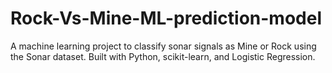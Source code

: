 # Rock-Vs-Mine-ML-prediction-model
A machine learning project to classify sonar signals as Mine or Rock using the Sonar dataset. Built with Python, scikit-learn, and Logistic Regression.
